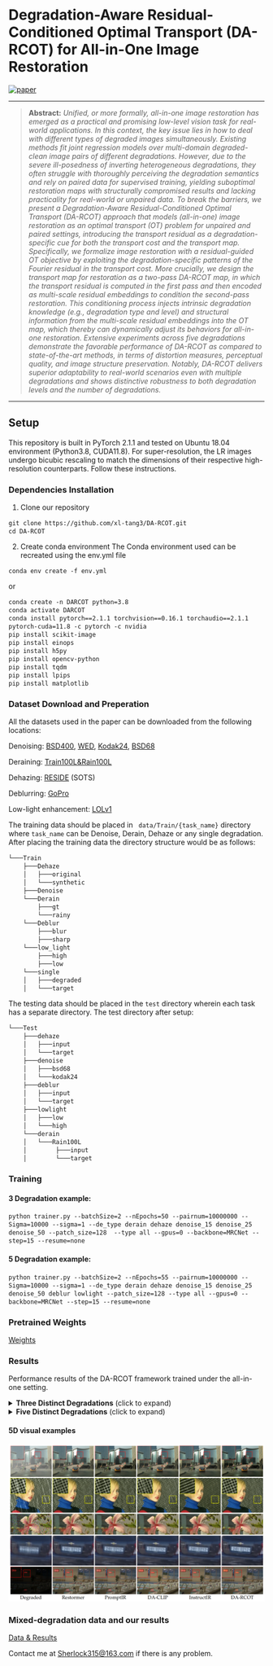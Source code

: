 # Degradation-Aware Residual-Conditioned Optimal Transport (DA-RCOT) for All-in-One Image Restoration
[![paper](https://img.shields.io/badge/arXiv-Paper-<COLOR>.svg)](https://arxiv.org/pdf/2411.01656)

<hr />

> **Abstract:** *Unified, or more formally, all-in-one image restoration has emerged as a practical and promising low-level vision task for real-world applications. In this context, the key issue lies in how to deal with different types of degraded images simultaneously. Existing methods fit joint regression models over multi-domain degraded-clean image pairs of different degradations. However, due to the severe ill-posedness of inverting heterogeneous degradations, they often struggle with thoroughly perceiving the degradation semantics and rely on paired data for supervised training, yielding suboptimal restoration maps with structurally compromised results and lacking practicality for real-world or unpaired data. To break the barriers, we present a Degradation-Aware Residual-Conditioned Optimal Transport (DA-RCOT) approach that models (all-in-one) image restoration as an optimal transport (OT) problem for unpaired and paired settings, introducing the transport residual as a degradation-specific cue for both the transport cost and the transport map. Specifically, we formalize image restoration with a residual-guided OT objective by exploiting the degradation-specific patterns of the Fourier residual in the transport cost. More crucially, we design the transport map for restoration as a two-pass DA-RCOT map, in which the transport residual is computed in the first pass and then encoded as multi-scale residual embeddings to condition the second-pass restoration. This conditioning process injects intrinsic degradation knowledge (e.g., degradation type and level) and structural information from the multi-scale residual embeddings into the OT map, which thereby can dynamically adjust its behaviors for all-in-one restoration. Extensive experiments across five degradations demonstrate the favorable performance of DA-RCOT as compared to state-of-the-art methods, in terms of distortion measures, perceptual quality, and image structure preservation. Notably, DA-RCOT delivers superior adaptability to real-world scenarios even with multiple degradations and shows distinctive robustness to both degradation levels and the number of degradations.* 
<hr />

##  Setup
This repository is built in PyTorch 2.1.1 and tested on Ubuntu 18.04 environment (Python3.8, CUDA11.8). For super-resolution, the LR images undergo bicubic rescaling to match the dimensions of their respective high-resolution counterparts.
Follow these instructions.
###  Dependencies Installation


1. Clone our repository
```
git clone https://github.com/xl-tang3/DA-RCOT.git
cd DA-RCOT
```

2. Create conda environment
The Conda environment used can be recreated using the env.yml file
```
conda env create -f env.yml
```

or


```
conda create -n DARCOT python=3.8
conda activate DARCOT
conda install pytorch==2.1.1 torchvision==0.16.1 torchaudio==2.1.1 pytorch-cuda=11.8 -c pytorch -c nvidia
pip install scikit-image
pip install einops
pip install h5py
pip install opencv-python
pip install tqdm
pip install lpips
pip install matplotlib
```

###  Dataset Download and Preperation

All the datasets used in the paper can be downloaded from the following locations:

Denoising: [BSD400](https://drive.google.com/file/d/1idKFDkAHJGAFDn1OyXZxsTbOSBx9GS8N/view?usp=sharing), [WED](https://drive.google.com/file/d/19_mCE_GXfmE5yYsm-HEzuZQqmwMjPpJr/view?usp=sharing), [Kodak24]([https://drive.google.com/drive/folders/1B3DJGQKB6eNdwuQIhdskA64qUuVKLZ9u](https://www.kaggle.com/datasets/drxinchengzhu/kodak24/data)), [BSD68](https://github.com/cszn/DnCNN/tree/master/testsets)  

Deraining: [Train100L&Rain100L](https://drive.google.com/drive/folders/1-_Tw-LHJF4vh8fpogKgZx1EQ9MhsJI_f?usp=sharing)

Dehazing: [RESIDE](https://sites.google.com/view/reside-dehaze-datasets/reside-v0) (SOTS)

Deblurring: [GoPro](https://seungjunnah.github.io/Datasets/gopro.html) 

Low-light enhancement: [LOLv1](https://github.com/caiyuanhao1998/Retinexformer) 

The training data should be placed in ``` data/Train/{task_name}``` directory where ```task_name``` can be Denoise, Derain, Dehaze or any single degradation.
After placing the training data the directory structure would be as follows:
```
└───Train
    ├───Dehaze
    │   ├───original
    │   └───synthetic
    ├───Denoise
    └───Derain
        ├───gt
        └───rainy
    └───Deblur
        ├───blur
        ├───sharp
    └───low_light
        ├───high
        ├───low
    └───single
    │   ├───degraded
    │   └───target
```

The testing data should be placed in the ```test``` directory wherein each task has a separate directory. The test directory after setup:

```
└───Test
    ├───dehaze
    │   ├───input
    │   └───target
    ├───denoise
    │   ├───bsd68
    │   └───kodak24
    ├───deblur
    │   ├───input
    │   └───target
    ├───lowlight
    │   ├───low
    │   └───high
    └───derain
    │   └───Rain100L
    │        ├───input
    │        └───target
```
### Training 

#### 3 Degradation example:

```
python trainer.py --batchSize=2 --nEpochs=50 --pairnum=10000000 --Sigma=10000 --sigma=1 --de_type derain dehaze denoise_15 denoise_25 denoise_50 --patch_size=128  --type all --gpus=0 --backbone=MRCNet --step=15 --resume=none
```

#### 5 Degradation example:

```
python trainer.py --batchSize=2 --nEpochs=55 --pairnum=10000000 --Sigma=10000 --sigma=1 --de_type derain dehaze denoise_15 denoise_25 denoise_50 deblur lowlight --patch_size=128 --type all --gpus=0 --backbone=MRCNet --step=15 --resume=none
```

#### 



###  Pretrained Weights
[Weights](https://drive.google.com/drive/folders/1upmN7JeXQjufH2dJhBoHMzUFlSTCrv2m?usp=sharing)

### Results
Performance results of the DA-RCOT framework trained under the all-in-one setting.

<details>
<summary><strong>Three Distinct Degradations</strong> (click to expand) </summary>

<img src = "figs/darcot3D.png"> 
</details>
<details>
<summary><strong>Five Distinct Degradations</strong> (click to expand) </summary>

<img src = "figs/darcot5D.png"> 
</details><be>

#### 5D visual examples
<img src = "figs/5Dvisual.png"> 

### Mixed-degradation data and our results
[Data & Results ](https://drive.google.com/drive/folders/1HmOj5-XNO5XJo21k5PDCKY4sBeYtH084?usp=sharing)

Contact me at Sherlock315@163.com if there is any problem.


